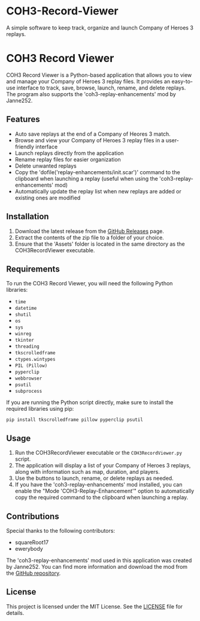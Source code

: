 # COH3-Record-Viewer
A simple software to keep track, organize and launch Company of Heroes 3 replays.

# COH3 Record Viewer

COH3 Record Viewer is a Python-based application that allows you to view and manage your Company of Heroes 3 replay files. It provides an easy-to-use interface to track, save, browse, launch, rename, and delete replays. The program also supports the 'coh3-replay-enhancements' mod by Janne252.

## Features

- Auto save replays at the end of a Company of Heores 3 match.
- Browse and view your Company of Heroes 3 replay files in a user-friendly interface
- Launch replays directly from the application
- Rename replay files for easier organization
- Delete unwanted replays
- Copy the 'dofile('replay-enhancements/init.scar')' command to the clipboard when launching a replay (useful when using the 'coh3-replay-enhancements' mod)
- Automatically update the replay list when new replays are added or existing ones are modified

## Installation

1. Download the latest release from the [GitHub Releases](https://github.com/username/COH3RecordViewer/releases) page.
2. Extract the contents of the zip file to a folder of your choice.
3. Ensure that the 'Assets' folder is located in the same directory as the COH3RecordViewer executable.

## Requirements

To run the COH3 Record Viewer, you will need the following Python libraries:

- `time`
- `datetime`
- `shutil`
- `os`
- `sys`
- `winreg`
- `tkinter`
- `threading`
- `tkscrolledframe`
- `ctypes.wintypes`
- `PIL (Pillow)`
- `pyperclip`
- `webbrowser`
- `psutil`
- `subprocess`

If you are running the Python script directly, make sure to install the required libraries using pip:

```
pip install tkscrolledframe pillow pyperclip psutil
```

## Usage

1. Run the COH3RecordViewer executable or the `COH3RecordViewer.py` script.
2. The application will display a list of your Company of Heroes 3 replays, along with information such as map, duration, and players.
3. Use the buttons to launch, rename, or delete replays as needed.
4. If you have the 'coh3-replay-enhancements' mod installed, you can enable the "Mode 'COH3-Replay-Enhancement'" option to automatically copy the required command to the clipboard when launching a replay.

## Contributions

Special thanks to the following contributors:

- squareRoot17
- ewerybody

The 'coh3-replay-enhancements' mod used in this application was created by Janne252. You can find more information and download the mod from the [GitHub repository](https://github.com/Janne252/coh3-replay-enhancements).

## License

This project is licensed under the MIT License. See the [LICENSE](LICENSE) file for details.
